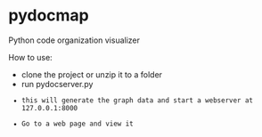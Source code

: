 # pydocmap
Python code organization visualizer

How to use:
* clone the project or unzip it to a folder
* run pydocserver.py <code tree root>
* this will generate the graph data and start a webserver at 127.0.0.1:8000
* Go to a web page and view it
